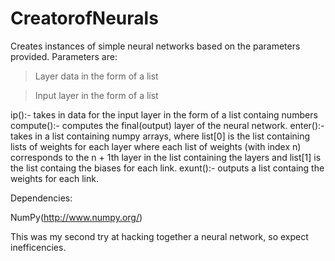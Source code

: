 # CreatorofNeurals
Creates instances of simple neural networks based on the parameters provided.
Parameters are: 

>Layer data in the form of a list 

>Input layer in the form of a list


ip():- takes in data for the input layer in the form of a list containg numbers
compute():- computes the final(output) layer of the neural network.
enter():- takes in a list containing numpy arrays, where list[0] is the list containing lists of weights for each layer where each list of weights (with index n) corresponds to the n + 1th layer in the list containing the layers and list[1] is the list containg the biases for each link.
exunt():- outputs a list containg the weights for each link.

Dependencies:

NumPy(http://www.numpy.org/)

This was my second try at hacking together a neural network, so expect inefficencies.
